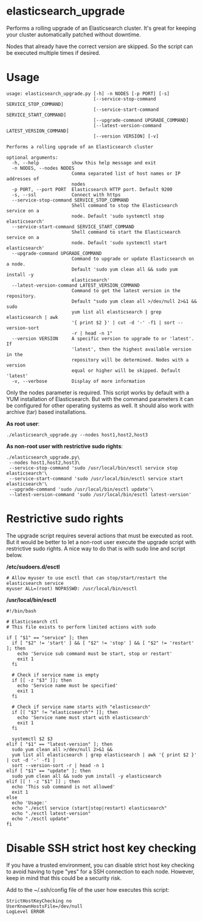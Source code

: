 # elasticsearch_upgrade

Performs a rolling upgrade of an Elasticsearch cluster. It's great for keeping your cluster automatically
patched without downtime.

Nodes that already have the correct version are skipped. So the script can be executed multiple times if desired. 

# Usage

    usage: elasticsearch_upgrade.py [-h] -n NODES [-p PORT] [-s]
                                    [--service-stop-command SERVICE_STOP_COMMAND]
                                    [--service-start-command SERVICE_START_COMMAND]
                                    [--upgrade-command UPGRADE_COMMAND]
                                    [--latest-version-command LATEST_VERSION_COMMAND]
                                    [--version VERSION] [-v]
    
    Performs a rolling upgrade of an Elasticsearch cluster
    
    optional arguments:
      -h, --help            show this help message and exit
      -n NODES, --nodes NODES
                            Comma separated list of host names or IP addresses of
                            nodes
      -p PORT, --port PORT  Elasticsearch HTTP port. Default 9200
      -s, --ssl             Connect with https
      --service-stop-command SERVICE_STOP_COMMAND
                            Shell command to stop the Elasticsearch service on a
                            node. Default 'sudo systemctl stop elasticsearch'
      --service-start-command SERVICE_START_COMMAND
                            Shell command to start the Elasticsearch service on a
                            node. Default 'sudo systemctl start elasticsearch'
      --upgrade-command UPGRADE_COMMAND
                            Command to upgrade or update Elasticsearch on a node.
                            Default 'sudo yum clean all && sudo yum install -y
                            elasticsearch'
      --latest-version-command LATEST_VERSION_COMMAND
                            Command to get the latest version in the repository.
                            Default "sudo yum clean all >/dev/null 2>&1 && sudo
                            yum list all elasticsearch | grep elasticsearch | awk
                            '{ print $2 }' | cut -d '-' -f1 | sort --version-sort
                            -r | head -n 1"
      --version VERSION     A specific version to upgrade to or 'latest'. If
                            'latest', then the highest available version in the
                            repository will be determined. Nodes with a version
                            equal or higher will be skipped. Default 'latest'
      -v, --verbose         Display of more information

Only the nodes parameter is required. This script works by default with a YUM installation
of Elasticsearch. But with the command parameters it can be configured for other operating
systems as well. It should also work with archive (tar) based installations.

**As root user**:

    ./elasticsearch_upgrade.py --nodes host1,host2,host3
                
**As non-root user with restrictive sudo rights**:

    ./elasticsearch_upgrade.py\
     --nodes host1,host2,host3\
     --service-stop-command 'sudo /usr/local/bin/esctl service stop elasticsearch'\
     --service-start-command 'sudo /usr/local/bin/esctl service start elasticsearch'\
     --upgrade-command 'sudo /usr/local/bin/esctl update'\
     --latest-version-command 'sudo /usr/local/bin/esctl latest-version'

# Restrictive sudo rights

The upgrade script requires several actions that must be executed as root. But it would be
better to let a non-root user execute the upgrade script with restrictive sudo rights. A nice way
to do that is with sudo line and script below. 

**/etc/sudoers.d/esctl**

    # Allow myuser to use esctl that can stop/start/restart the elasticsearch service
    myuser ALL=(root) NOPASSWD: /usr/local/bin/esctl

**/usr/local/bin/esctl**

    #!/bin/bash
    
    # Elasticsearch ctl
    # This file exists to perform limited actions with sudo
    
    if [ "$1" == "service" ]; then
      if [ "$2" != 'start' ] && [ "$2" != 'stop' ] && [ "$2" != 'restart' ]; then
        echo 'Service sub command must be start, stop or restart'
        exit 1
      fi
    
      # Check if service name is empty
      if [[ -z "$3" ]]; then
        echo 'Service name must be specified'
        exit 1
      fi
    
      # Check if service name starts with "elasticsearch"
      if [[ "$3" != "elasticsearch"* ]]; then
        echo 'Service name must start with elasticsearch'
        exit 1
      fi
    
      systemctl $2 $3
    elif [ "$1" == "latest-version" ]; then
      sudo yum clean all >/dev/null 2>&1 &&
      yum list all elasticsearch | grep elasticsearch | awk '{ print $2 }' | cut -d '-' -f1 |
      sort --version-sort -r | head -n 1
    elif [ "$1" == "update" ]; then
      sudo yum clean all && sudo yum install -y elasticsearch
    elif [[ ! -z "$1" ]] ; then
      echo 'This sub command is not allowed'
      exit 1
    else
      echo 'Usage:'
      echo "./esctl service (start|stop|restart) elasticsearch"
      echo "./esctl latest-version"
      echo "./esctl update"
    fi

# Disable SSH strict host key checking

If you have a trusted environment, you can disable strict host key checking to avoid having to type "yes"
for a SSH connection to each node. However, keep in mind that this could be a security risk.

Add to the ~/.ssh/config file of the user how executes this script:

    StrictHostKeyChecking no
    UserKnownHostsFile=/dev/null
    LogLevel ERROR
